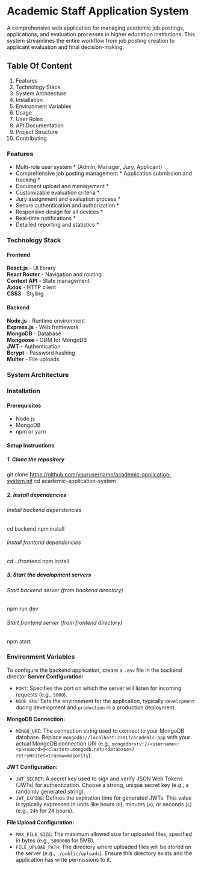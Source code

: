 # Academic Staff Application System
A comprehensive web application for managing academic job postings, applications, and evaluation processes in higher education institutions. This system streamlines the entire workflow from job posting creation to applicant evaluation and final decision-making.
## Table Of Content
1. Features
2. Technology Stack
3. System Architecture
4. Installation
5. Environment Variables
6. Usage
7. User Roles
8. API Documentation
9. Project Structure
10. Contributing
### Features
* Multi-role user system * (Admin, Manager, Jury, Applicant)
* Comprehensive job posting management *
   Application submission and tracking *
* Document upload and management *
* Customizable evaluation criteria *
* Jury assignment and evaluation process *
* Secure authentication and authorization *
* Responsive design for all devices *
* Real-time notifications *
* Detailed reporting and statistics *

### Technology Stack

#### Frontend
**React.js** - UI library  
**React Router** - Navigation and routing  
**Context API** - State management  
**Axios** - HTTP client  
**CSS3** - Styling


#### Backend
**Node.js** - Runtime environment  
**Express.js** - Web framework  
**MongoDB** - Database  
**Mongoose** - ODM for MongoDB  
**JWT** - Authentication  
**Bcrypt** - Password hashing  
**Multer** - File uploads  

### System Architecture

### Installation

#### Prerequisites
- Node.js
- MongoDB
- npm or yarn
#### Setup Instructions
##### 1. Clone the repository
git clone https://github.com/yourusername/academic-application-system.git
cd academic-application-system
##### 2. Install dependencies
###### Install backend dependencies
cd backend
npm install

###### Install frontend dependencies
cd ../frontend
npm install

##### 3. Start the development servers
###### Start backend server (from backend directory)
npm run dev

###### Start frontend server (from frontend directory)
npm start

### Environment Variables
To configure the backend application, create a `.env` file in the backend director
**Server Configuration:**

* `PORT`: Specifies the port on which the server will listen for incoming requests (e.g., `5000`).
* `NODE_ENV`: Sets the environment for the application, typically `development` during development and `production` in a production deployment.

**MongoDB Connection:**

* `MONGO_URI`: The connection string used to connect to your MongoDB database. Replace `mongodb://localhost:27017/academic-app` with your actual MongoDB connection URI (e.g., `mongodb+srv://<username>:<password>@<cluster>.mongodb.net/<database>?retryWrites=true&w=majority`).

**JWT Configuration:**

* `JWT_SECRET`: A secret key used to sign and verify JSON Web Tokens (JWTs) for authentication. Choose a strong, unique secret key (e.g., a randomly generated string).
* `JWT_EXPIRE`: Defines the expiration time for generated JWTs. This value is typically expressed in units like hours (`h`), minutes (`m`), or seconds (`s`) (e.g., `24h` for 24 hours).

**File Upload Configuration:**

* `MAX_FILE_SIZE`: The maximum allowed size for uploaded files, specified in bytes (e.g., `5000000` for 5MB).
* `FILE_UPLOAD_PATH`: The directory where uploaded files will be stored on the server (e.g., `./public/uploads`). Ensure this directory exists and the application has write permissions to it.


